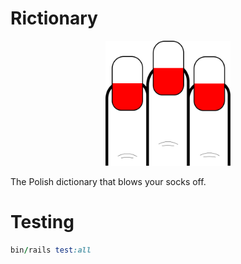 # Rictionary

<p align="center"><img alt="Rictionary logo" src="./logo.svg" width=200px height=200px /></p>

The Polish dictionary that blows your socks off.

# Testing

```ruby
bin/rails test:all
```
